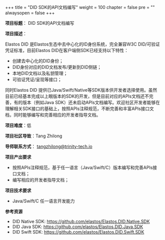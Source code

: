 +++
title = "DID SDK的API文档编写"
weight = 100
chapter = false
pre = ""
alwaysopen = false
+++

**项目标题**： DID SDK的API文档编写

**项目描述**：

Elastos DID 是Elastos生态中去中心化的ID身份系统，完全兼容W3C DID/可验证凭证标准，目前Elastos DID在客户端侧SDK已经支持以下特性：

- 创建去中心化的DID身份；
- DID身份对应的DID文档发布/更新到DID侧链；
- 本地DID文档以及私钥管理；
- 可验证凭证/呈现等接口；

同时Elastos DID 提供已Java/Swift/Native等SDK版本供开发者选择使用。虽然目前已经基本完成以上眼版本的SDK的开发，但是目前对应的APIs文档还不完善，有的版本（例如Java SDK）还未启动APIs文档编写。欢迎社区开发者能够在理解相关SDK接口的基础上，按照APIs注释规范，不断完善和丰富APIs接口文档，同时能够编写和完善相应的开发者指导文档。

**项目难度**：低

**项目社区导致**：Tang Zhilong

**导师联系方式**： tangzhilong@trinity-tech.io

**项目产出要求**

- 按照APIs注释规范，基于任一语言（Java/Swift/C）版本编写和完善APIs接口文档；
- 编写相应的开发者指导文档；

**项目技术要求**

- Java/Swift/C 任一语言开发能力

**参考资源**

- DID Native SDK: https://github.com/elastos/Elastos.DID.Native.SDK
- DID Java SDK: https://github.com/elastos/Elastos.DID.Java.SDK
- DID Swift SDK: https://github.com/elastos/Elastos.DID.Swift.SDK
